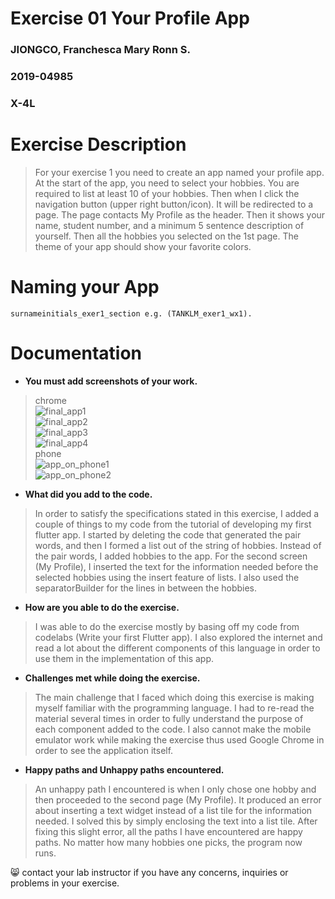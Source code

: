 # Exercise 01 Your Profile App
### JIONGCO, Franchesca Mary Ronn S.
### 2019-04985
### X-4L

# Exercise Description
> For your exercise 1 you need to create an app named your profile app. At the start of the app, you need to select your hobbies. You are required to list at least 10 of your hobbies. Then when I click the navigation button (upper right button/icon). It will be redirected to a page. The page contacts My Profile as the header. Then it shows your name, student number, and a minimum 5 sentence description of yourself. Then all the hobbies you selected on the 1st page. The theme of your app should show your favorite colors. 

# Naming your App
```
surnameinitials_exer1_section e.g. (TANKLM_exer1_wx1).
```

# Documentation
- **You must add screenshots of your work.**

> chrome <br/>
![final_app1](img/final_app1.png) <br/>
![final_app2](img/final_app2.png ) <br/>
![final_app3](img/final_app3.png) <br/>
![final_app4](img/final_app4.png) <br/>
> phone <br/>
![app_on_phone1](img/app_on_phone1.jpg) <br/>
![app_on_phone2](img/app_on_phone2.jpg) <br/>



- **What did you add to the code.**

> In order to satisfy the specifications stated in this exercise, I added a couple of things to my code from the tutorial of developing my first flutter app. 
I started by deleting the code that generated the pair words, and then I formed a list out of the string of hobbies. 
Instead of the pair words, I added hobbies to the app. 
For the second screen (My Profile), I inserted the text for the information needed before the selected hobbies using the insert feature of lists. 
I also used the separatorBuilder for the lines in between the hobbies.

- **How are you able to do the exercise.**

> I was able to do the exercise mostly by basing off my code from codelabs (Write your first Flutter app). I also explored the internet and read a lot about the different components of this language in order to use them in the implementation of this app.

- **Challenges met while doing the exercise.**

> The main challenge that I faced which doing this exercise is making myself familiar with the programming language. I had to re-read the material several times in order to fully understand the purpose of each component added to the code. I also cannot make the mobile emulator work while making the exercise thus used Google Chrome in order to see the application itself.

- **Happy paths and Unhappy paths encountered.**

> An unhappy path I encountered is when I only chose one hobby and then proceeded to the second page (My Profile). It produced an error about inserting a text widget instead of a list tile for the information needed. I solved this by simply enclosing the text into a list tile. After fixing this slight error, all the paths I have encountered are happy paths. No matter how many hobbies one picks, the program now runs.

:smile_cat: contact your lab instructor if you have any concerns, inquiries or problems in your exercise.
